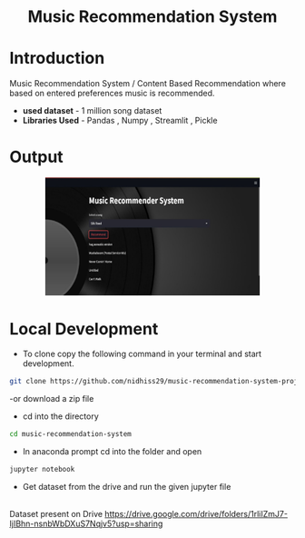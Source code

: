 <h1 align="center"> Music Recommendation System</h1>



# Introduction

Music Recommendation System / Content Based Recommendation where based on entered preferences music is recommended.
- **used dataset** - 1 million song dataset
- **Libraries Used** - Pandas , Numpy , Streamlit , Pickle


# Output
<p align="center">
<img src="./image/image.jpg" alt="o/p" style="width: 75%" />
</p>


# Local Development

- To clone copy the following command in your terminal and start development.

```sh
git clone https://github.com/nidhiss29/music-recommendation-system-project.git
```

-or download a zip file

- cd into the directory

```sh
cd music-recommendation-system
```
- In anaconda prompt cd into the folder and open

```sh
jupyter notebook
```
- Get dataset from the drive and run the given jupyter file 







<br> Dataset present on Drive
https://drive.google.com/drive/folders/1rliIZmJ7-IjIBhn-nsnbWbDXuS7Nqjv5?usp=sharing
